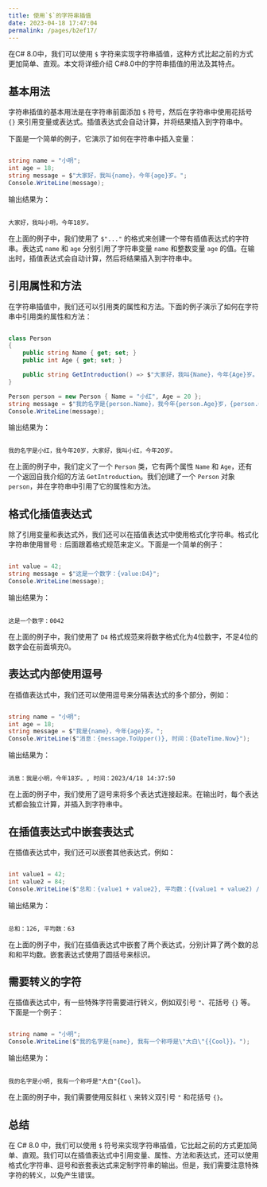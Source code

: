 ```yaml
---
title: 使用`$`的字符串插值
date: 2023-04-18 17:47:04
permalink: /pages/b2ef17/
---
```


在C# 8.0中，我们可以使用 `$` 字符来实现字符串插值，这种方式比起之前的方式更加简单、直观。本文将详细介绍 C#8.0中的字符串插值的用法及其特点。
## 基本用法

字符串插值的基本用法是在字符串前面添加 `$` 符号，然后在字符串中使用花括号 `{}` 来引用变量或表达式。插值表达式会自动计算，并将结果插入到字符串中。

下面是一个简单的例子，它演示了如何在字符串中插入变量：

```csharp

string name = "小明";
int age = 18;
string message = $"大家好，我叫{name}，今年{age}岁。";
Console.WriteLine(message);
```



输出结果为：

```

大家好，我叫小明，今年18岁。
```



在上面的例子中，我们使用了 `$"..."` 的格式来创建一个带有插值表达式的字符串。表达式 `name` 和 `age` 分别引用了字符串变量 `name` 和整数变量 `age` 的值。在输出时，插值表达式会自动计算，然后将结果插入到字符串中。
## 引用属性和方法

在字符串插值中，我们还可以引用类的属性和方法。下面的例子演示了如何在字符串中引用类的属性和方法：

```csharp

class Person
{
    public string Name { get; set; }
    public int Age { get; set; }

    public string GetIntroduction() => $"大家好，我叫{Name}，今年{Age}岁。";
}

Person person = new Person { Name = "小红", Age = 20 };
string message = $"我的名字是{person.Name}，我今年{person.Age}岁，{person.GetIntroduction()}";
Console.WriteLine(message);
```



输出结果为：

```

我的名字是小红，我今年20岁，大家好，我叫小红，今年20岁。
```



在上面的例子中，我们定义了一个 `Person` 类，它有两个属性 `Name` 和 `Age`，还有一个返回自我介绍的方法 `GetIntroduction`。我们创建了一个 `Person` 对象 `person`，并在字符串中引用了它的属性和方法。
## 格式化插值表达式

除了引用变量和表达式外，我们还可以在插值表达式中使用格式化字符串。格式化字符串使用冒号 `:` 后面跟着格式规范来定义。下面是一个简单的例子：

```csharp

int value = 42;
string message = $"这是一个数字：{value:D4}";
Console.WriteLine(message);
```



输出结果为：

```

这是一个数字：0042
```



在上面的例子中，我们使用了 `D4` 格式规范来将数字格式化为4位数字，不足4位的数字会在前面填充0。
## 表达式内部使用逗号

在插值表达式中，我们还可以使用逗号来分隔表达式的多个部分，例如：

```csharp

string name = "小明";
int age = 18;
string message = $"我是{name}，今年{age}岁。";
Console.WriteLine($"消息：{message.ToUpper()}, 时间：{DateTime.Now}");
```



输出结果为：

```

消息：我是小明，今年18岁。, 时间：2023/4/18 14:37:50
```



在上面的例子中，我们使用了逗号来将多个表达式连接起来。在输出时，每个表达式都会独立计算，并插入到字符串中。
## 在插值表达式中嵌套表达式

在插值表达式中，我们还可以嵌套其他表达式，例如：

```csharp

int value1 = 42;
int value2 = 84;
Console.WriteLine($"总和：{value1 + value2}, 平均数：{(value1 + value2) / 2}");
```



输出结果为：

```

总和：126, 平均数：63
```



在上面的例子中，我们在插值表达式中嵌套了两个表达式，分别计算了两个数的总和和平均数。嵌套表达式使用了圆括号来标识。
## 需要转义的字符

在插值表达式中，有一些特殊字符需要进行转义，例如双引号 `"`、花括号 `{}` 等。下面是一个例子：

```csharp

string name = "小明";
Console.WriteLine($"我的名字是{name}, 我有一个称呼是\"大白\"{{Cool}}。");
```



输出结果为：

```arduino

我的名字是小明, 我有一个称呼是"大白"{Cool}。
```



在上面的例子中，我们需要使用反斜杠 `\` 来转义双引号 `"` 和花括号 `{}`。
## 总结

在 C# 8.0 中，我们可以使用 `$` 符号来实现字符串插值，它比起之前的方式更加简单、直观。我们可以在插值表达式中引用变量、属性、方法和表达式，还可以使用格式化字符串、逗号和嵌套表达式来定制字符串的输出。但是，我们需要注意特殊字符的转义，以免产生错误。
